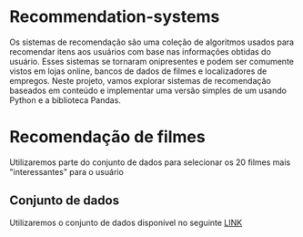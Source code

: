 # Recommendation-systems

Os sistemas de recomendação são uma coleção de algoritmos usados para recomendar itens aos usuários com base nas informações obtidas do usuário. Esses sistemas se tornaram onipresentes e podem ser comumente vistos em lojas online, bancos de dados de filmes e localizadores de empregos. Neste projeto, vamos explorar sistemas de recomendação baseados em conteúdo e implementar uma versão simples de um usando Python e a biblioteca Pandas.

# Recomendação de filmes

Utilizaremos parte do conjunto de dados para selecionar os 20 filmes mais "interessantes" para o usuário

## Conjunto de dados

Utilizaremos o conjunto de dados disponível no seguinte [LINK](https://cf-courses-data.s3.us.cloud-object-storage.appdomain.cloud/IBMDeveloperSkillsNetwork-ML0101EN-SkillsNetwork/labs/Module%205/data/moviedataset.zip)
